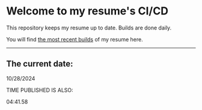 # Welcome to my resume's CI/CD
This repository keeps my resume up to date. Builds are done daily.
  
You will find [the most recent builds](output/) of my resume here.
* * *
 
## The current date:  
 10/28/2024 
   
  
  
 TIME PUBLISHED IS ALSO: 
  
 04:41.58 
  
  
